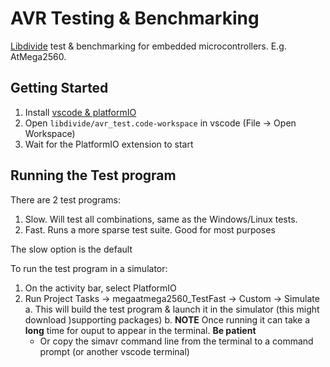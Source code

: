 # AVR Testing & Benchmarking

[Libdivide](https://github.com/ridiculousfish/libdivide) test & benchmarking for embedded microcontrollers. E.g. AtMega2560.

## Getting Started

 1. Install [vscode & platformIO](https://docs.platformio.org/en/latest/integration/ide/vscode.html#installation)
 2. Open `libdivide/avr_test.code-workspace` in vscode (File -> Open Workspace)
 3. Wait for the PlatformIO extension to start
 
## Running the Test program

There are 2 test programs:
 1. Slow. Will test all combinations, same as the Windows/Linux tests. 
 2. Fast. Runs a more sparse test suite. Good for most purposes
   
The slow option is the default

To run the test program in a simulator:
 1. On the activity bar, select PlatformIO 
 2. Run Project Tasks -> megaatmega2560_TestFast -> Custom -> Simulate
    a. This will build the test program & launch it in the simulator (this might download )supporting packages)
    b. **NOTE** Once running it can take a **long** time for ouput to appear in the terminal. **Be patient**
     * Or copy the simavr command line from the terminal to a command prompt (or another vscode terminal)

